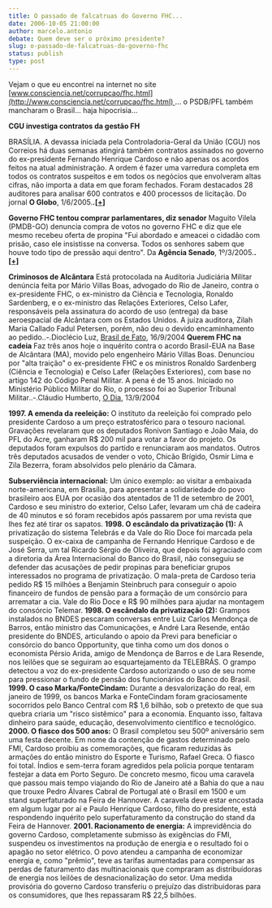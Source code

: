 ```yaml
---
title: O passado de falcatruas do Governo FHC...
date: 2006-10-05 21:00:00
author: marcelo.antonio
debate: Quem deve ser o próximo presidente?
slug: o-passado-de-falcatruas-do-governo-fhc
status: publish 
type: post
---
```


Vejam o que eu encontrei na internet no site [www.consciencia.net/corrupcao/fhc.html](http://www.consciencia.net/corrupcao/fhc.html) ... o PSDB/PFL também mancharam o Brasil... haja hipocrisia...


**CGU investiga contratos da gestão FH** 


BRASÍLIA. A devassa iniciada pela Controladoria-Geral da União (CGU) nos Correios há duas semanas atingirá também contratos assinados no governo do ex-presidente Fernando Henrique Cardoso e não apenas os acordos feitos na atual administração. A ordem é fazer uma varredura completa em todos os contratos suspeitos e em todos os negócios que envolveram altas cifras, não importa a data em que foram fechados. Foram destacados 28 auditores para analisar 600 contratos e 400 processos de licitação. Do jornal **O Globo**, 1/6/2005.**.[[+]](http://oglobo.globo.com/jornal/pais/168511651.asp)** 


**Governo FHC tentou comprar parlamentares, diz senador**
Maguito Vilela (PMDB-GO) denuncia compra de votos no governo FHC e diz que ele mesmo recebeu oferta de propina "Fui abordado e ameacei o cidadão com prisão, caso ele insistisse na conversa. Todos os senhores sabem que houve todo tipo de pressão aqui dentro". Da **Agência Senado**, 1º/3/2005.**.[[+]](http://www.consciencia.net/2005/mes/05/corrupcao-governofhc.html)** 


**Criminosos de Alcântara**
Está protocolada na Auditoria Judiciária Militar denúncia feita por Mário Villas Boas, advogado do Rio de Janeiro, contra o ex-presidente FHC, o ex-ministro da Ciência e Tecnologia, Ronaldo Sardenberg, e o ex-ministro das Relações Exteriores, Celso Lafer, responsáveis pela assinatura do acordo de uso (entrega) da base aeroespacial de Alcântara com os Estados Unidos. A juíza auditora, Zilah Maria Callado Fadul Petersen, porém, não deu o devido encaminhamento ao pedido..-.Dioclécio Luz, [Brasil de Fato](http://www.brasildefato.com.br/colunas/espelho81.htm), 16/9/2004
**Querem FHC na cadeia**
Faz três anos hoje o inquérito contra o acordo Brasil-EUA na Base de Alcântara (MA), movido pelo engenheiro Mário Villas Boas. Denunciou por "alta traição" o ex-presidente FHC e os ministros Ronaldo Sardenberg (Ciência e Tecnologia) e Celso Lafer (Relações Exteriores), com base no artigo 142 do Código Penal Militar. A pena é de 15 anos. Iniciado no Ministério Público Militar do Rio, o processo foi ao Superior Tribunal Militar..-.Cláudio Humberto, [O Dia](http://odia.ig.com.br/odia/brasil/br130915.htm), 13/9/2004 


**1997. A emenda da reeleição:** O instituto da reeleição foi comprado pelo presidente Cardoso a um preço estratosférico para o tesouro nacional. Gravações revelaram que os deputados Ronivon Santiago e João Maia, do PFL do Acre, ganharam R$ 200 mil para votar a favor do projeto. Os deputados foram expulsos do partido e renunciaram aos mandatos. Outros três deputados acusados de vender o voto, Chicão Brígido, Osmir Lima e Zila Bezerra, foram absolvidos pelo plenário da Câmara. 


**Subserviência internacional:** Um único exemplo: ao visitar a embaixada norte-americana, em Brasília, para apresentar a solidariedade do povo brasileiro aos EUA por ocasião dos atentados de 11 de setembro de 2001, Cardoso e seu ministro do exterior, Celso Lafer, levaram um chá de cadeira de 40 minutos e só foram recebidos após passarem por uma revista que lhes fez até tirar os sapatos.
**1998. O escândalo da privatização (1):** A privatização do sistema Telebrás e da Vale do Rio Doce foi marcada pela suspeição. O ex-caixa de campanha de Fernando Henrique Cardoso e de José Serra, um tal Ricardo Sérgio de Oliveira, que depois foi agraciado com a diretoria da Área Internacional do Banco do Brasil, não conseguiu se defender das acusações de pedir propinas para beneficiar grupos interessados no programa de privatização. O mala-preta de Cardoso teria pedido R$ 15 milhões a Benjamin Steinbruch para conseguir o apoio financeiro de fundos de pensão para a formação de um consórcio para arrematar a cia. Vale do Rio Doce e R$ 90 milhões para ajudar na montagem do consórcio Telemar.
**1998. O escândalo da privatização (2):** Grampos instalados no BNDES pescaram conversas entre Luiz Carlos Mendonça de Barros, então ministro das Comunicações, e André Lara Resende, então presidente do BNDES, articulando o apoio da Previ para beneficiar o consórcio do banco Opportunity, que tinha como um dos donos o economista Pérsio Arida, amigo de Mendonça de Barros e de Lara Resende, nos leilões que se seguiram ao esquartejamento da TELEBRÁS. O grampo detectou a voz do ex-presidente Cardoso autorizando o uso de seu nome para pressionar o fundo de pensão dos funcionários do Banco do Brasil.
**1999. O caso Marka/FonteCindam:** Durante a desvalorização do real, em janeiro de 1999, os bancos Marka e FonteCindam foram graciosamente socorridos pelo Banco Central com R$ 1,6 bilhão, sob o pretexto de que sua quebra criaria um "risco sistêmico" para a economia. Enquanto isso, faltava dinheiro para saúde, educação, desenvolvimento científico e tecnológico.
**2000. O fiasco dos 500 anos:** O Brasil completou seu 500º aniversário sem uma festa decente. Em nome da contenção de gastos determinado pelo FMI, Cardoso proibiu as comemorações, que ficaram reduzidas às armações do então ministro do Esporte e Turismo, Rafael Greca. O fiasco foi total. Índios e sem-terra foram agredidos pela polícia porque tentaram festejar a data em Porto Seguro. De concreto mesmo, ficou uma caravela que passou mais tempo viajando do Rio de Janeiro até a Bahia do que a nau que trouxe Pedro Álvares Cabral de Portugal até o Brasil em 1500 e um stand superfaturado na Feira de Hannover. A caravela deve estar encostada em algum lugar por aí e Paulo Henrique Cardoso, filho do presidente, está respondendo inquérito pelo superfaturamento da construção do stand da Feira de Hannover.
**2001. Racionamento de energia:** A imprevidência do governo Cardoso, completamente submisso às exigências do FMI, suspendeu os investimentos na produção de energia e o resultado foi o apagão no setor elétrico. O povo atendeu a campanha de economizar energia e, como "prêmio", teve as tarifas aumentadas para compensar as perdas de faturamento das multinacionais que compraram as distribuidoras de energia nos leilões de desnacionalização do setor. Uma medida provisória do governo Cardoso transferiu o prejuízo das distribuidoras para os consumidores, que lhes repassaram R$ 22,5 bilhões.




















